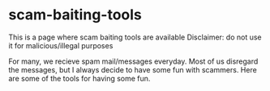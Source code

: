 # scam-baiting-tools
This is a page where scam baiting tools are available
Disclaimer: do not use it for malicious/illegal purposes

For many, we recieve spam mail/messages everyday. 
Most of us disregard the messages, but I always decide to have some fun with scammers.
Here are some of the tools for having some fun. 
